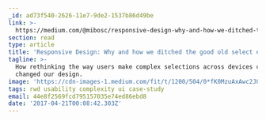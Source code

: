 ```yaml
---
_id: ad73f540-2626-11e7-9de2-1537b86d49be
link: >-
  https://medium.com/@mibosc/responsive-design-why-and-how-we-ditched-the-good-old-select-element-bc190d62eff5
section: read
type: article
title: 'Responsive Design: Why and how we ditched the good old select element'
tagline: >-
  How rethinking the way users make complex selections across devices completely
  changed our design.
image: 'https://cdn-images-1.medium.com/fit/t/1200/504/0*fK0MzuAxAwc2JQxt.png'
tags: rwd usability complexity ui case-study
email: 44e8f2569fcd795157035e74ed86ebd8
date: '2017-04-21T00:08:42.303Z'
---
```

